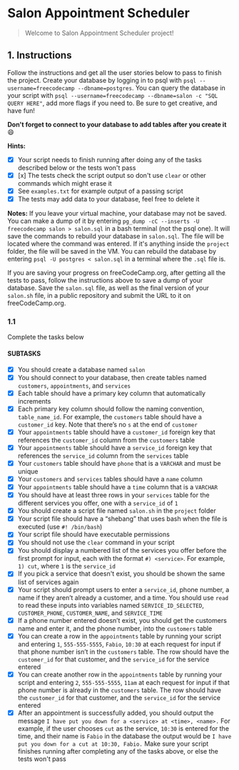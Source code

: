 # Salon Appointment Scheduler

> Welcome to Salon Appointment Scheduler project!

## 1. Instructions

Follow the instructions and get all the user stories below to pass to finish the project. Create your database by logging in to psql with `psql --username=freecodecamp --dbname=postgres`. You can query the database in your script with `psql --username=freecodecamp --dbname=salon -c "SQL QUERY HERE"`, add more flags if you need to. Be sure to get creative, and have fun!

**Don't forget to connect to your database to add tables after you create it** :smile:

**Hints:**
- [x] Your script needs to finish running after doing any of the tasks described below or the tests won't pass
- [x] [x] The tests check the script output so don't use `clear` or other commands which might erase it
- [x] See `examples.txt` for example output of a passing script
- [x] The tests may add data to your database, feel free to delete it

**Notes:**
If you leave your virtual machine, your database may not be saved. You can make a dump of it by entering `pg_dump -cC --inserts -U freecodecamp salon > salon.sql` in a bash terminal (not the psql one). It will save the commands to rebuild your database in `salon.sql`. The file will be located where the command was entered. If it's anything inside the `project` folder, the file will be saved in the VM. You can rebuild the database by entering `psql -U postgres < salon.sql` in a terminal where the `.sql` file is.

If you are saving your progress on freeCodeCamp.org, after getting all the tests to pass, follow the instructions above to save a dump of your database. Save the `salon.sql` file, as well as the final version of your `salon.sh` file, in a public repository and submit the URL to it on freeCodeCamp.org.

### 1.1

Complete the tasks below

#### SUBTASKS

- [x] You should create a database named `salon`
- [x] You should connect to your database, then create tables named `customers`, `appointments`, and `services`
- [x] Each table should have a primary key column that automatically increments
- [x] Each primary key column should follow the naming convention, `table_name_id`. For example, the `customers` table should have a `customer_id` key. Note that there’s no `s` at the end of `customer`
- [x] Your `appointments` table should have a `customer_id` foreign key that references the `customer_id` column from the `customers` table
- [x] Your `appointments` table should have a `service_id` foreign key that references the `service_id` column from the `services` table
- [x] Your `customers` table should have `phone` that is a `VARCHAR` and must be unique
- [x] Your `customers` and `services` tables should have a `name` column
- [x] Your `appointments` table should have a `time` column that is a `VARCHAR`
- [x] You should have at least three rows in your `services` table for the different services you offer, one with a `service_id` of `1`
- [x] You should create a script file named `salon.sh` in the `project` folder
- [x] Your script file should have a “shebang” that uses bash when the file is executed (use `#! /bin/bash`)
- [x] Your script file should have executable permissions
- [x] You should not use the `clear` command in your script
- [x] You should display a numbered list of the services you offer before the first prompt for input, each with the format `#) <service>`. For example, `1) cut`, where `1` is the `service_id`
- [x] If you pick a service that doesn't exist, you should be shown the same list of services again
- [x] Your script should prompt users to enter a `service_id`, phone number, a name if they aren’t already a customer, and a time. You should use `read` to read these inputs into variables named `SERVICE_ID_SELECTED`, `CUSTOMER_PHONE`, `CUSTOMER_NAME`, and `SERVICE_TIME`
- [x] If a phone number entered doesn’t exist, you should get the customers name and enter it, and the phone number, into the `customers` table
- [x] You can create a row in the `appointments` table by running your script and entering `1`, `555-555-5555`, `Fabio`, `10:30` at each request for input if that phone number isn’t in the `customers` table. The row should have the `customer_id` for that customer, and the `service_id` for the service entered
- [x] You can create another row in the `appointments` table by running your script and entering `2`, `555-555-5555`, `11am` at each request for input if that phone number is already in the `customers` table. The row should have the `customer_id` for that customer, and the `service_id` for the service entered
- [x] After an appointment is successfully added, you should output the message `I have put you down for a <service> at <time>, <name>.` For example, if the user chooses `cut` as the service, `10:30` is entered for the time, and their name is `Fabio` in the database the output would be `I have put you down for a cut at 10:30, Fabio.` Make sure your script finishes running after completing any of the tasks above, or else the tests won't pass
